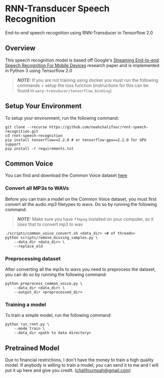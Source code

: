 # RNN-Transducer Speech Recognition

End-to-end speech recognition using RNN-Transducer in Tensorflow 2.0

## Overview

This speech recognition model is based off Google's [Streaming End-to-end Speech Recognition For Mobile Devices](https://arxiv.org/pdf/1811.06621.pdf) research paper and is implemented in Python 3 using Tensorflow 2.0

> **_NOTE:_** If you are not training using docker you must run the following commands + setup the loss function (instructions for this can be found in `warp-transducer/tensorflow_binding`)

## Setup Your Environment

To setup your environment, run the following command:

```
git clone --recurse https://github.com/noahchalifour/rnnt-speech-recognition.git
cd rnnt-speech-recognition
pip install tensorflow==2.2.0 # or tensorflow-gpu==2.2.0 for GPU support
pip install -r requirements.txt
```

## Common Voice

You can find and download the Common Voice dataset [here](https://voice.mozilla.org/en/datasets)

### Convert all MP3s to WAVs

Before you can train a model on the Common Voice dataset, you must first convert all the audio mp3 filetypes to wavs. Do so by running the following command:

> **_NOTE:_** Make sure you have `ffmpeg` installed on your computer, as it uses that to convert mp3 to wav

```
./scripts/common_voice_convert.sh <data_dir> <# of threads>
python scripts/remove_missing_samples.py \
    --data_dir <data_dir> \
    --replace_old
```

### Preprocessing dataset

After converting all the mp3s to wavs you need to preprocess the dataset, you can do so by running the following command:

```
python preprocess_common_voice.py \
    --data_dir <data_dir> \
    --output_dir <preprocessed_dir>
```

### Training a model

<!-- #### Training on Host -->

To train a simple model, run the following command:

```
python run_rnnt.py \
    --mode train \
    --data_dir <path to data directory>
```

<!-- #### Training in Docker Container

[View Image](https://hub.docker.com/r/noahchalifour/rnnt-speech-recognition)

You can also train your model in a docker container based on the Tensorflow docker image.

> **_NOTE:_** Specify all your paramters in ALL CAPS as environment variables when training in a docker container.

To run the model using a CPU only, run the following command:

```
docker run -d --name rnnt-speech-recognition \
    -v <path to local data>:/rnnt-speech-recognition/data \
    -v <path to save model locally>:/rnnt-speech-recognition/model \
    -e MODE=train \
    -e DATA_DIR=./data \
    -e OUTPUT_DIR=./model \
    noahchalifour/rnnt-speech-recognition
```

To run the model using a GPU you must run the following command with the added `--cap-add SYS_ADMIN`, and `--gpus <gpus>`:

```
docker run -d --name rnnt-speech-recognition \
    --cap-add SYS_ADMIN \
    --gpus <gpus> \
    -v <path to local data>:/rnnt-speech-recognition/data \
    -v <path to save model locally>:/rnnt-speech-recognition/model \
    -e MODE=train \
    -e DATA_DIR=./data \
    -e OUTPUT_DIR=./model \
    noahchalifour/rnnt-speech-recognition
``` -->

## Pretrained Model

Due to financial restrictions, I don't have the money to train a high quality model. If anybody is willing to train a model, you can send it to me and I will put it up here and give you credit. (chalifournoah@gmail.com)
